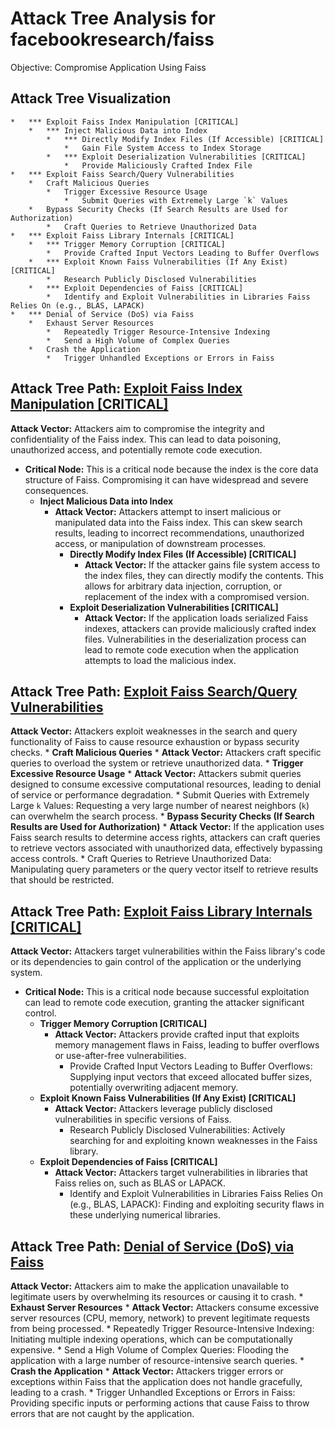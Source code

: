 # Attack Tree Analysis for facebookresearch/faiss

Objective: Compromise Application Using Faiss

## Attack Tree Visualization

```
*   *** Exploit Faiss Index Manipulation [CRITICAL]
    *   *** Inject Malicious Data into Index
        *   *** Directly Modify Index Files (If Accessible) [CRITICAL]
            *   Gain File System Access to Index Storage
        *   *** Exploit Deserialization Vulnerabilities [CRITICAL]
            *   Provide Maliciously Crafted Index File
*   *** Exploit Faiss Search/Query Vulnerabilities
    *   Craft Malicious Queries
        *   Trigger Excessive Resource Usage
            *   Submit Queries with Extremely Large `k` Values
    *   Bypass Security Checks (If Search Results are Used for Authorization)
        *   Craft Queries to Retrieve Unauthorized Data
*   *** Exploit Faiss Library Internals [CRITICAL]
    *   *** Trigger Memory Corruption [CRITICAL]
        *   Provide Crafted Input Vectors Leading to Buffer Overflows
    *   *** Exploit Known Faiss Vulnerabilities (If Any Exist) [CRITICAL]
        *   Research Publicly Disclosed Vulnerabilities
    *   *** Exploit Dependencies of Faiss [CRITICAL]
        *   Identify and Exploit Vulnerabilities in Libraries Faiss Relies On (e.g., BLAS, LAPACK)
*   *** Denial of Service (DoS) via Faiss
    *   Exhaust Server Resources
        *   Repeatedly Trigger Resource-Intensive Indexing
        *   Send a High Volume of Complex Queries
    *   Crash the Application
        *   Trigger Unhandled Exceptions or Errors in Faiss
```


## Attack Tree Path: [Exploit Faiss Index Manipulation [CRITICAL]](./attack_tree_paths/exploit_faiss_index_manipulation__critical_.md)

**Attack Vector:** Attackers aim to compromise the integrity and confidentiality of the Faiss index. This can lead to data poisoning, unauthorized access, and potentially remote code execution.
*   **Critical Node:** This is a critical node because the index is the core data structure of Faiss. Compromising it can have widespread and severe consequences.
    *   **Inject Malicious Data into Index**
        *   **Attack Vector:**  Attackers attempt to insert malicious or manipulated data into the Faiss index. This can skew search results, leading to incorrect recommendations, unauthorized access, or manipulation of downstream processes.
            *   **Directly Modify Index Files (If Accessible) [CRITICAL]**
                *   **Attack Vector:** If the attacker gains file system access to the index files, they can directly modify the contents. This allows for arbitrary data injection, corruption, or replacement of the index with a compromised version.
            *   **Exploit Deserialization Vulnerabilities [CRITICAL]**
                *   **Attack Vector:** If the application loads serialized Faiss indexes, attackers can provide maliciously crafted index files. Vulnerabilities in the deserialization process can lead to remote code execution when the application attempts to load the malicious index.

## Attack Tree Path: [Exploit Faiss Search/Query Vulnerabilities](./attack_tree_paths/exploit_faiss_searchquery_vulnerabilities.md)

**Attack Vector:** Attackers exploit weaknesses in the search and query functionality of Faiss to cause resource exhaustion or bypass security checks.
    *   **Craft Malicious Queries**
        *   **Attack Vector:** Attackers craft specific queries to overload the system or retrieve unauthorized data.
            *   **Trigger Excessive Resource Usage**
                *   **Attack Vector:** Attackers submit queries designed to consume excessive computational resources, leading to denial of service or performance degradation.
                    *   Submit Queries with Extremely Large `k` Values: Requesting a very large number of nearest neighbors (`k`) can overwhelm the search process.
            *   **Bypass Security Checks (If Search Results are Used for Authorization)**
                *   **Attack Vector:** If the application uses Faiss search results to determine access rights, attackers can craft queries to retrieve vectors associated with unauthorized data, effectively bypassing access controls.
                    *   Craft Queries to Retrieve Unauthorized Data:  Manipulating query parameters or the query vector itself to retrieve results that should be restricted.

## Attack Tree Path: [Exploit Faiss Library Internals [CRITICAL]](./attack_tree_paths/exploit_faiss_library_internals__critical_.md)

**Attack Vector:** Attackers target vulnerabilities within the Faiss library's code or its dependencies to gain control of the application or the underlying system.
*   **Critical Node:** This is a critical node because successful exploitation can lead to remote code execution, granting the attacker significant control.
    *   **Trigger Memory Corruption [CRITICAL]**
        *   **Attack Vector:** Attackers provide crafted input that exploits memory management flaws in Faiss, leading to buffer overflows or use-after-free vulnerabilities.
            *   Provide Crafted Input Vectors Leading to Buffer Overflows:  Supplying input vectors that exceed allocated buffer sizes, potentially overwriting adjacent memory.
    *   **Exploit Known Faiss Vulnerabilities (If Any Exist) [CRITICAL]**
        *   **Attack Vector:** Attackers leverage publicly disclosed vulnerabilities in specific versions of Faiss.
            *   Research Publicly Disclosed Vulnerabilities:  Actively searching for and exploiting known weaknesses in the Faiss library.
    *   **Exploit Dependencies of Faiss [CRITICAL]**
        *   **Attack Vector:** Attackers target vulnerabilities in libraries that Faiss relies on, such as BLAS or LAPACK.
            *   Identify and Exploit Vulnerabilities in Libraries Faiss Relies On (e.g., BLAS, LAPACK):  Finding and exploiting security flaws in these underlying numerical libraries.

## Attack Tree Path: [Denial of Service (DoS) via Faiss](./attack_tree_paths/denial_of_service__dos__via_faiss.md)

**Attack Vector:** Attackers aim to make the application unavailable to legitimate users by overwhelming its resources or causing it to crash.
    *   **Exhaust Server Resources**
        *   **Attack Vector:** Attackers consume excessive server resources (CPU, memory, network) to prevent legitimate requests from being processed.
            *   Repeatedly Trigger Resource-Intensive Indexing:  Initiating multiple indexing operations, which can be computationally expensive.
            *   Send a High Volume of Complex Queries: Flooding the application with a large number of resource-intensive search queries.
    *   **Crash the Application**
        *   **Attack Vector:** Attackers trigger errors or exceptions within Faiss that the application does not handle gracefully, leading to a crash.
            *   Trigger Unhandled Exceptions or Errors in Faiss:  Providing specific inputs or performing actions that cause Faiss to throw errors that are not caught by the application.

